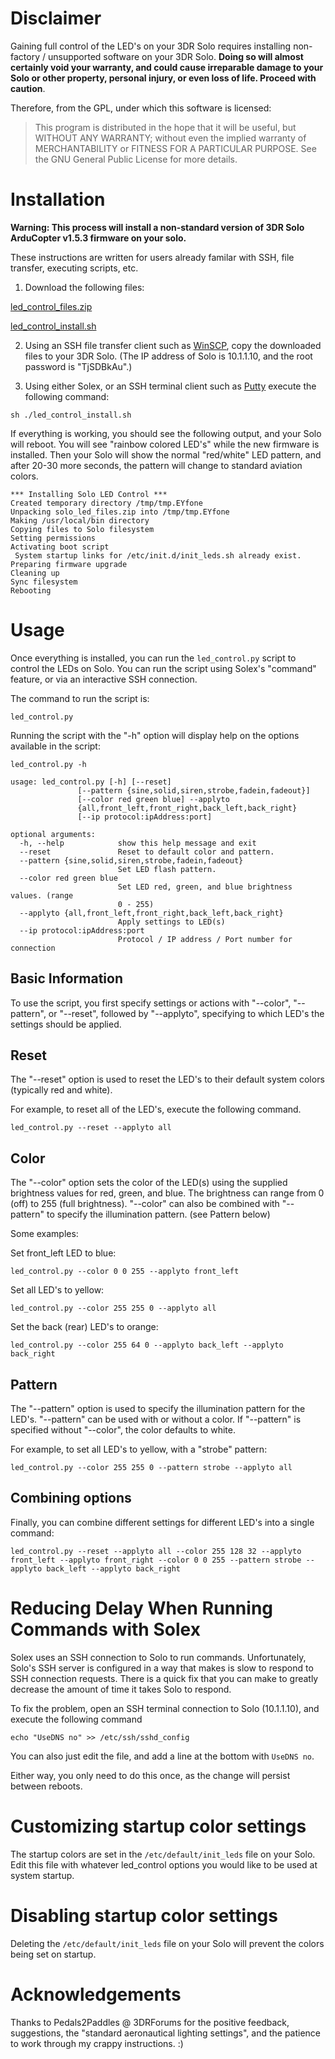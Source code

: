 # Disclaimer
Gaining full control of the LED's on your 3DR Solo requires installing non-factory / unsupported software on your 3DR Solo. **Doing so will almost certainly void your warranty, and could cause irreparable damage to your Solo or other property, personal injury, or even loss of life. Proceed with caution**.

Therefore, from the GPL, under which this software is licensed:

> This program is distributed in the hope that it will be useful, but WITHOUT ANY WARRANTY; without even the implied warranty of MERCHANTABILITY or FITNESS FOR A PARTICULAR PURPOSE. See the GNU General Public License for more details.

# Installation
**Warning: This process will install a non-standard version of 3DR Solo ArduCopter v1.5.3 firmware on your solo.**

These instructions are written for users already familar with SSH, file transfer, executing scripts, etc.

1. Download the following files:

[led_control_files.zip](https://github.com/hugheaves/solo-led-control/releases/download/v0.0.1/led_control_files.zip)

[led_control_install.sh](https://raw.githubusercontent.com/hugheaves/solo-led-control/v0.0.1/led_control_install.sh)

2. Using an SSH file transfer client such as [WinSCP](https://winscp.net/), copy the downloaded files to your 3DR Solo. (The IP address of Solo is 10.1.1.10, and the root password is "TjSDBkAu".)

3. Using either Solex, or an SSH terminal client such as [Putty](http://www.chiark.greenend.org.uk/~sgtatham/putty/) execute the following command:

`sh ./led_control_install.sh`

If everything is working, you should see the following output, and your Solo will reboot. You will see "rainbow colored LED's" while the new firmware is installed. Then your Solo will show the normal "red/white" LED pattern, and after 20-30 more seconds, the pattern will change to standard aviation colors.

~~~~~
*** Installing Solo LED Control ***
Created temporary directory /tmp/tmp.EYfone
Unpacking solo_led_files.zip into /tmp/tmp.EYfone
Making /usr/local/bin directory
Copying files to Solo filesystem
Setting permissions
Activating boot script
 System startup links for /etc/init.d/init_leds.sh already exist.
Preparing firmware upgrade
Cleaning up
Sync filesystem
Rebooting
~~~~~


# Usage
Once everything is installed, you can run the `led_control.py` script to control the LEDs on Solo. You can run the script using Solex's "command" feature, or via an interactive SSH connection.

The command to run the script is:

`led_control.py`

Running the script with the "-h" option will display help on the options available in the script:

`led_control.py -h`

~~~~~
usage: led_control.py [-h] [--reset]
               [--pattern {sine,solid,siren,strobe,fadein,fadeout}]
               [--color red green blue] --applyto
               {all,front_left,front_right,back_left,back_right}
               [--ip protocol:ipAddress:port]

optional arguments:
  -h, --help            show this help message and exit
  --reset               Reset to default color and pattern.
  --pattern {sine,solid,siren,strobe,fadein,fadeout}
                        Set LED flash pattern.
  --color red green blue
                        Set LED red, green, and blue brightness values. (range
                        0 - 255)
  --applyto {all,front_left,front_right,back_left,back_right}
                        Apply settings to LED(s)
  --ip protocol:ipAddress:port
                        Protocol / IP address / Port number for connection
~~~~~

## Basic Information

To use the script, you first specify settings or actions with "--color", "--pattern", or "--reset", followed by "--applyto", specifying to which LED's the settings should be applied.

## Reset
The "--reset" option is used to reset the LED's to their default system colors (typically red and white).

For example, to reset all of the LED's, execute the following command.

`led_control.py --reset --applyto all`

## Color
The "--color" option sets the color of the LED(s) using the supplied brightness values for red, green, and blue. The brightness can range from 0 (off) to 255 (full brightness). "--color" can also be combined with "--pattern" to specify the illumination pattern. (see Pattern below)

Some examples:

Set front_left LED to blue:

`led_control.py --color 0 0 255 --applyto front_left`

Set all LED's to yellow:

`led_control.py --color 255 255 0 --applyto all`

Set the back (rear) LED's to orange:

`led_control.py --color 255 64 0 --applyto back_left --applyto back_right`

## Pattern
The "--pattern" option is used to specify the illumination pattern for the LED's. "--pattern" can be used with or without a color. If "--pattern" is specified without "--color", the color defaults to white.

For example, to set all LED's to yellow, with a "strobe" pattern:

`led_control.py --color 255 255 0 --pattern strobe --applyto all`

## Combining options 

Finally, you can combine different settings for different LED's into a single command:

`led_control.py --reset --applyto all --color 255 128 32 --applyto front_left --applyto front_right --color 0 0 255 --pattern strobe --applyto back_left --applyto back_right`


# Reducing Delay When Running Commands with Solex
Solex uses an SSH connection to Solo to run commands. Unfortunately, Solo's SSH server is configured in a way that makes is slow to respond to SSH connection requests. There is a quick fix that you can make to greatly decrease the amount of time it takes Solo to respond.

To fix the problem, open an SSH terminal connection to Solo (10.1.1.10), and execute the following command

`echo "UseDNS no" >> /etc/ssh/sshd_config`

You can also just edit the file, and add a line at the bottom with `UseDNS no`.

Either way, you only need to do this once, as the change will persist between reboots.

# Customizing startup color settings

The startup colors are set in the `/etc/default/init_leds` file on your Solo. Edit this file with whatever led_control options you would like to be used at system startup.

# Disabling startup color settings

Deleting the `/etc/default/init_leds` file on your Solo will prevent the colors being set on startup.

# Acknowledgements

Thanks to Pedals2Paddles @ 3DRForums for the positive feedback, suggestions, the "standard aeronautical lighting settings", and the patience to work through my crappy instructions. :)




